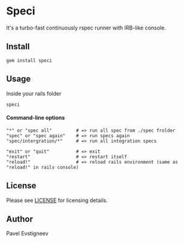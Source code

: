 # Speci

It's a turbo-fast continuously rspec runner with IRB-like console.

## Install

    gem install speci

## Usage

Inside your rails folder

    speci


#### Command-line options

    "*" or "spec all"         # => run all spec from ./spec frolder
    "spec" or "spec again"    # => run specs again
    "spec/intergration/*"     # => run all integration specs

    "exit" or "quit"          # => exit
    "restart"                 # => restart itself
    "reload!"                 # => reload rails environment (same as "reload!" in rails console)


License
-----------------

Please see [LICENSE](https://github.com/Paxa/speci/blob/master/LICENSE) for licensing details.


Author
-----------------

Pavel Evstigneev
